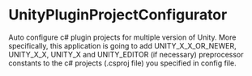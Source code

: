# UnityPluginProjectConfigurator

Auto configure c# plugin projects for multiple version of Unity.
More specifically, this application is going to add UNITY_X_X_OR_NEWER, UNITY_X_X, UNITY_X and UNITY_EDITOR (if necessary) preprocessor constants to the c# projects (.csproj file) you specified in config file.
